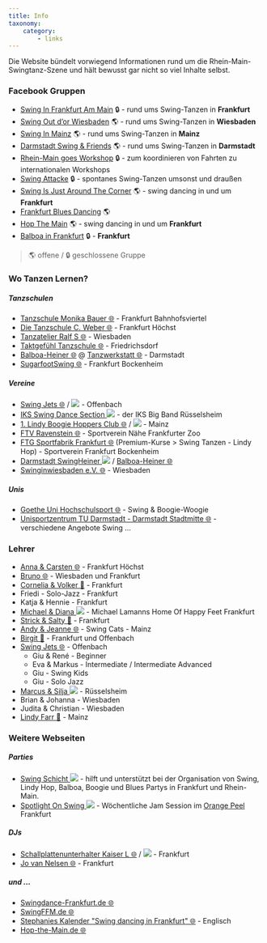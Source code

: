 ```yaml
---
title: Info
taxonomy:
    category:
        - links
---
```


Die Website bündelt vorwiegend Informationen rund um die Rhein-Main-Swingtanz-Szene und hält bewusst gar nicht so viel Inhalte selbst. 


### Facebook Gruppen

* [Swing In Frankfurt Am Main](https://facebook.com/groups/1442899695957970) 🔒 - rund ums Swing-Tanzen in **Frankfurt**
* [Swing Out d’or Wiesbaden](https://facebook.com/groups/222069277804935) 🌎 - rund ums Swing-Tanzen in **Wiesbaden**
* [Swing In Mainz](https://facebook.com/groups/317930771663002) 🌎 - rund ums Swing-Tanzen in **Mainz**
* [Darmstadt Swing & Friends](https://facebook.com/groups/202862923090162) 🌎 - rund ums Swing-Tanzen in **Darmstadt**
* [Rhein-Main goes Workshop](https://facebook.com/groups/Rheinmaingoesworkshop) 🔒 - zum koordinieren von Fahrten zu internationalen Workshops
* [Swing Attacke](https://facebook.com/groups/490692287651143) 🔒 - spontanes Swing-Tanzen umsonst und draußen
* [Swing Is Just Around The Corner](https://facebook.com/groups/680509751994581) 🌎 - swing dancing in und um **Frankfurt**
* [Frankfurt Blues Dancing](https://facebook.com/groups/395357990544635) 🌎
* [Hop The Main](https://facebook.com/groups/48505773375) 🌎 - swing dancing in und um **Frankfurt**
* [Balboa in Frankfurt](https://facebook.com/groups/392286414141165) 🔒 - **Frankfurt**

> 🌎 offene / 🔒 geschlossene Gruppe

### Wo Tanzen Lernen?

##### Tanzschulen
* [Tanzschule Monika Bauer 🌐](https://monika-bauer.de) - Frankfurt Bahnhofsviertel
* [Die Tanzschule C. Weber 🌐](http://die-tanzschule.de) - Frankfurt Höchst
* [Tanzatelier Ralf S 🌐](http://tanzatelier.info/) - Wiesbaden
* [Taktgefühl Tanzschule 🌐](https://taktgefuehl.de/erwachsene/lindy-hop) - Friedrichsdorf
* [Balboa-Heiner 🌐](http://balboa-heiner.de) @ [Tanzwerkstatt 🌐](http://tanzwerkstatt.de) - Darmstadt
* [SugarfootSwing 🌐](https://sugarfootswing.de) - Frankfurt Bockenheim

##### Vereine
* [Swing Jets 🌐](https://swingjets.de) / [![](/images/facebook.jpg)](https://facebook.com/swingjets) - Offenbach
* [IKS Swing Dance Section ![](/images/facebook.jpg)](https://facebook.com/SDSection) - der IKS Big Band Rüsselsheim
* [1. Lindy Boogie Hoppers Club 🌐](http://swing-tanzen.de) / [![](/images/facebook.jpg)](https://facebook.com/lindyhopmainz) - Mainz
* [FTV Ravenstein 🌐](http://ftv1860.de/activities/lindy-hop) - Sportverein Nähe Frankfurter Zoo
* [FTG Sportfabrik Frankfurt 🌐](http://ftg-sportfabrik.de) (Premium-Kurse > Swing Tanzen - Lindy Hop) - Sportverein Frankfurt Bockenheim
* [Darmstadt SwingHeiner ![](/images/facebook.jpg)](https://facebook.com/Swing-Heiner-338149636379458/) / [Balboa-Heiner 🌐](http://balboa-heiner.de)
* [Swinginwiesbaden e.V. 🌐](http://swinginwiesbaden.de) - Wiesbaden


##### Unis
* [Goethe Uni Hochschulsport 🌐](https://zfh-db.sport.uni-frankfurt.de/angebote/aktueller_zeitraum/_Swing_u__Boogie-Woogie.html) - Swing & Boogie-Woogie
* [Unisportzentrum TU Darmstadt - Darmstadt Stadtmitte 🌐](https://online-anmeldung.usz.tu-darmstadt.de/sportarten/aktueller_zeitraum/index.html#bs_as) - verschiedene Angebote Swing ...


### Lehrer
* [Anna & Carsten 🌐](http://swing-frankfurt.de) - Frankfurt Höchst
* [Bruno 🌐](http://tanzatelier.info/tanzschule-in-wiesbaden/unser-team/bruno-hargittay) - Wiesbaden und Frankfurt
* [Cornelia & Volker 📧](mailto:volkerundcornelia@gmx.de) - Frankfurt
* Friedi - Solo-Jazz - Frankfurt
* Katja & Hennie - Frankfurt
* [Michael & Diana ![](/images/facebook.jpg)](https://facebook.com/groups/495469870660120) - Michael Lamanns Home Of Happy Feet Frankfurt
* [Strick & Salty 📧](mailto:ausderzeitgefallen@gmail.com) - Frankfurt
* [Andy & Jeanne 🌐](http://swingcats-mainz.de) - Swing Cats - Mainz
* [Birgit 📧](mailto:birgit@hop-the-main.de) - Frankfurt und Offenbach
* [Swing Jets 🌐](https://swingjets.de) - Offenbach
	* Giu & René - Beginner
	* Eva & Markus - Intermediate / Intermediate Advanced
	* Giu - Swing Kids
	* Giu - Solo Jazz
* [Marcus & Silja ![](/images/facebook.jpg)](https://facebook.com/SDSection) - Rüsselsheim
* Brian & Johanna - Wiesbaden
* Judita & Christian - Wiesbaden
* [Lindy Farr 📧](mailto:Lindy_Farr@web.de) - Mainz


### Weitere Webseiten

##### Parties
* [Swing Schicht ![](/images/facebook.jpg)](https://facebook.com/swingschicht) - hilft und unterstützt bei der Organisation von Swing, Lindy Hop, Balboa, Boogie und Blues Partys in Frankfurt und Rhein-Main.
* [Spotlight On Swing ![](/images/facebook.jpg)](https://facebook.com/swingingsession) - Wöchentliche Jam Session im [Orange Peel](http://orange-peel.de) Frankfurt

##### DJs
* [Schallplattenunterhalter Kaiser L 🌐](http://music.jumpinjive.com/html/aktuell.htm) / [![](/images/facebook.jpg)](https://facebook.com/DJKaiserL) - Frankfurt
* [Jo van Nelsen 🌐](http://jovannelsen.de/aktuelle-programme/schellack-dj) - Frankfurt

##### und ...
* [Swingdance-Frankfurt.de 🌐](http://swingdance-frankfurt.de)
* [SwingFFM.de 🌐](https://swingffm.de)
* [Stephanies Kalender "Swing dancing in Frankfurt" 🌐](https://goo.gl/4M7tSh) - Englisch 
* [Hop-the-Main.de 🌐](http://hop-the-main.de)
